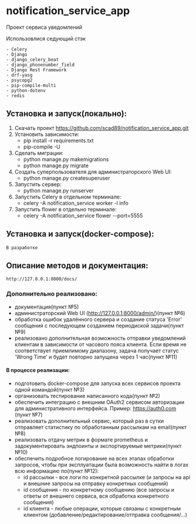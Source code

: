 # notification_service_app

Проект сервиса уведомлений

Использовлися седующий стэк

```
- Celery
- Django
- django_celery_beat
- django_phonenumber_field
- Django Rest Framework
- drf-yasg
- psycopg2
- pip-compile-multi
- python-dotenv
- redis
```

## Установка и запуск(локально):

1. Скачать проект https://github.com/scad89/notification_service_app.git
2. Установить зависимости:
   - pip install -r requirements.txt
   - pip-compile -U
3. Сделать миграции:
   - python manage.py makemigrations
   - python manage.py migrate
4. Создать суперпользователя для администраторского Web UI:
   - python manage.py createsuperuser
5. Запустить сервер:
   - python manage.py runserver
6. Запустить Celery в отдельном терминале:
   - celery -A notification_service worker -l info
7. Запустить flower в отдельно терминале:
   - celery -A notification_service flower --port=5555

## Установка и запуск(docker-compose):

    В разработке

## Описание методов и документация:

```
http://127.0.0.1:8000/docs/
```

### Дополнительно реализовано:

- документация(пункт №5)
- администраторский Web UI (http://127.0.0.1:8000/admin/)(пункт №6)
- обработка ошибок удалённого сервера и создание статуса 'Error' сообщения с последующем созданием периодиской задачи(пункт №9)
- реализовано дополнительная возможность отправки уведомлений клиентам в зависимости от часового пояса клиента. Если время не соответствует приемлимому диапазону, задача получает статус 'Wrong Time' и будет повторно запущена через 1 час(пункт №11)

#### В процессе реализации:

- подготовить docker-compose для запуска всех сервисов проекта одной командой(пункт №3)
- организовать тестирование написанного кода(пункт №2)
- обеспечить интеграцию с внешним OAuth2 сервисом авторизации для административного интерфейса. Пример: https://auth0.com (пункт №7)
- реализовать дополнительный сервис, который раз в сутки отправляет статистику по обработанным рассылкам на email(пункт №8)
- реализовать отдачу метрик в формате prometheus и задокументировать эндпоинты и экспортируемые метрики(пункт №10)
- обеспечить подробное логирование на всех этапах обработки запросов, чтобы при эксплуатации была возможность найти в логах всю информацию по(пункт №12):
  - id рассылки - все логи по конкретной рассылке (и запросы на api и внешние запросы на отправку конкретных сообщений)
  - id сообщения - по конкретному сообщению (все запросы и ответы от внешнего сервиса, вся обработка конкретного сообщения)
  - id клиента - любые операции, которые связаны с конкретным клиентом (добавление/редактирование/отправка сообщения/…)
